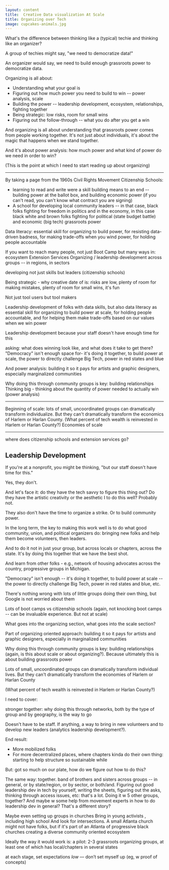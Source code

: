 ```yaml
---
layout: content
title:  Creative Data visualization At Scale
title: Organizing over Tech
image: cupcakes-animals.jpg
---
```


What's the difference between thinking like a (typical) techie and thinking like an organizer?

A group of techies might say, "we need to democratize data!"

An organizer would say, we need to build enough grassroots power to democratize data.

Organizing is all about:
- Understanding what your goal is
 - Figuring out how much power you need to build to win -- power analysis, scale
 - Building the power -- leadership development, ecosystem, relationships, fighting together
- Being strategic: low risks, room for small wins
- Figuring out the follow-through -- what you do after you get a win


And organizing is all about understanding that grassroots power comes from people working together. It's not just about individuals, it's about the magic that happens when we stand together.

And it's about power analysis: how much power and what kind of power do we need in order to win?

(This is the point at which I need to start reading up about organizing)


---



By taking a page from the 1960s Civil Rights Movement Citizenship Schools:
- learning to read and write were a skill building means to an end -- building power at the ballot box, and building economic power (if you can't read, you can't know what contract you are signing)
- A school for developing local community leaders -- in that case, black folks fighting for freedom in politics and in the economy, in this case black white and brown folks fighting for political (state budget battle) and economic (big tech) grassroots power


Data literacy: essential skill for organizing to build power, for resisting data-driven badness, for making trade-offs when you wind power, for holding people accountable
  




If you want to reach many people, not just Boot Camp but many ways in:
ecosystem
Extension Services
Organizing / leadership development across groups -- in regions, in sectors

developing not just skills but leaders (citizenship schools)

Being strategic - why creative date of is: risks are low, plenty of room for making mistakes, plenty of room for small wins, it's fun

Not just tool users but tool makers

Leadership development of folks with data skills, but also data literacy as essential skill for organizing to build power at scale, for holding people accountable, and for helping them make trade-offs based on our values when we win power

Leadership development because your staff doesn't have enough time for this

asking: what does winning look like, and what does it take to get there?
"Democracy" isn't enough space for- it's doing it together, to build power at scale, the power to directly challenge Big Tech, power in red states and blue

And power analysis: building it so it pays for artists and graphic designers, especially marginalized communities

Why doing this through community groups is key: building relationships
Thinking big - thinking about the quantity of power needed to actually win
(power analysis)



---


Beginning of scale:
lots of small, uncoordinated groups can dramatically transform individualize. But they can't dramatically transform the economics of Harlem or Harlan County.
(What percent of tech wealth is reinvested in Harlem or Harlan County?)
Economies of scale

---



where does citizenship schools and extension services go?


## Leadership Development

If you're at a nonprofit, you might be thinking, "but our staff doesn't have time for this."

Yes, they don't.

And let's face it: do they have the tech savvy to figure this thing out? Do they have the artistic creativity or the aesthetic I to do this well? Probably not.

They also don't have the time to organize a strike. Or to build community power.

In the long term, the key to making this work well is to do what good community, union, and political organizers do: bringing new folks and help them become volunteers, then leaders.

And to do it not in just your group, but across locals or chapters, across the state. It's by doing this together that we have the best shot.


And learn from other folks - e.g., network of housing advocates across the country, progressive groups in Michigan.


"Democracy" isn't enough -- it's doing it together, to build power at scale -- the power to directly challenge Big Tech, power in red states and blue, etc.

There's nothing wrong with lots of little groups doing their own thing, but Google is not worried about them

Lots of boot camps vs citizenship schools
(again, not knocking boot camps -- can be invaluable experience. But not at scale)

What goes into the organizing section, what goes into the scale section?


Part of organizing oriented approach: building it so it pays for artists and graphic designers, especially in marginalized communities

Why doing this through community groups is key: building relationships (again, is this about scale or about organizing?). Because ultimately this is about building grassroots power

Lots of small, uncoordinated groups can dramatically transform individual lives. But they can't dramatically transform the economies of Harlem or Harlan County

(What percent of tech wealth is reinvested in Harlem or Harlan County?)



I need to cover:

stronger together: why doing this through networks, both by the type of group and by geography, is the way to go

Doesn't have to be staff. If anything, a way to bring in new volunteers and to develop new leaders (analytics leadership development?).  

End result:
- More mobilized folks
- For more decentralized places, where chapters kinda do their own thing: starting to help structure so sustainable while 

But: got so much on our plate, how do we figure out how to do this?

The same way: together.  band of brothers and sisters across groups -- in general, or by state/region, or by sector, or both/and.  Figuring out good leadership dev in tech by yourself, writing the sheets, figuring out the asks, thinking through access issues, etc:  that's a lot.  Doing it w 5 other groups, together?  And maybe w some help from movement experts in how to do leadership dev in general?  That's a different story?

Maybe even setting up groups in churches
Bring in young activists , including high school
And look for intersections. A small Atlanta church might not have folks, but if it's part of an Atlanta of progressive black churches
creating a diverse community oriented ecosystem


Ideally the way it would work is:
a pilot: 2-3 grassroots organizing groups, at least one of which has local/chapters in several states


at each stage, set expectations _low_ — don’t set myself up (eg, w proof of concepts)
